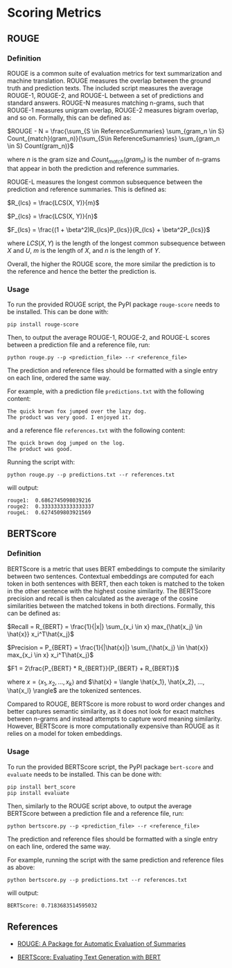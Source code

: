 # Scoring Metrics

## ROUGE

### Definition

ROUGE is a common suite of evaluation metrics for text summarization and machine translation. ROUGE measures the overlap between the ground truth and prediction texts. The included script measures the average ROUGE-1, ROUGE-2, and ROUGE-L between a set of predictions and standard answers. ROUGE-N measures matching n-grams, such that ROUGE-1 measures unigram overlap, ROUGE-2 measures bigram overlap, and so on. Formally, this can be defined as:

$ROUGE - N = \frac{\sum_{S \in ReferenceSummaries} \sum_{gram_n \in S} Count_{match}(gram_n)}{\sum_{S\in ReferenceSumamries} \sum_{gram_n \in S} Count(gram_n)}$

where $n$ is the gram size and $Count_{match}(gram_n)$ is the number of n-grams that appear in both the prediction and reference summaries.

ROUGE-L measures the longest common subsequence between the prediction and reference summaries. This is defined as:

$R_{lcs} = \frac{LCS(X, Y)}{m}$

$P_{lcs} = \frac{LCS(X, Y)}{n}$

$F_{lcs} = \frac{(1 + \beta^2)R_{lcs}P_{lcs}}{R_{lcs} + \beta^2P_{lcs}}$

where $LCS(X, Y)$ is the length of the longest common subsequence between $X$ and $U$, $m$ is the length of $X$, and $n$ is the length of $Y$.

Overall, the higher the ROUGE score, the more similar the prediction is to the reference and hence the better the prediction is.

### Usage

To run the provided ROUGE script, the PyPI package `rouge-score` needs to be installed. This can be done with:

```pip install rouge-score```

Then, to output the average ROUGE-1, ROUGE-2, and ROUGE-L scores between a prediction file and a reference file, run:

```python rouge.py --p <prediction_file> --r <reference_file>```

The prediction and reference files should be formatted with a single entry on each line, ordered the same way.

For example, with a prediction file `predictions.txt` with the following content:

```
The quick brown fox jumped over the lazy dog.
The product was very good. I enjoyed it.
```

and a reference file `references.txt` with the following content:

```
The quick brown dog jumped on the log.
The product was good.
```

Running the script with:

```python rouge.py --p predictions.txt --r references.txt```

will output:

```
rouge1:  0.6862745098039216
rouge2:  0.33333333333333337
rougeL:  0.6274509803921569
```

## BERTScore

### Definition

BERTScore is a metric that uses BERT embeddings to compute the similarity between two sentences. Contextual embeddings are computed for each token in both sentences with BERT, then each token is matched to the token in the other sentence with the highest cosine similarity. The BERTScore precision and recall is then calculated as the average of the cosine similarities between the matched tokens in both directions. Formally, this can be defined as:

$Recall = R_{BERT} = \frac{1}{|x|} \sum_{x_i \in x} max_{\hat{x_j} \in \hat{x}} x_i^T\hat{x_j}$

$Precision = P_{BERT} = \frac{1}{|\hat{x}|} \sum_{\hat{x_j} \in \hat{x}} max_{x_i \in x} x_i^T\hat{x_j}$

$F1 = 2\frac{P_{BERT} * R_{BERT}}{P_{BERT} + R_{BERT}}$

where $x = \langle x_1, x_2, ..., x_k \rangle$ and $\hat{x} = \langle \hat{x_1}, \hat{x_2}, ..., \hat{x_l} \rangle$ are the tokenized sentences.

Compared to ROUGE, BERTScore is more robust to word order changes and better captures semantic similarity, as it does not look for exact matches between n-grams and instead attempts to capture word meaning similarity. However, BERTScore is more computationally expensive than ROUGE as it relies on a model for token embeddings.

### Usage

To run the provided BERTScore script, the PyPI package `bert-score` and `evaluate` needs to be installed. This can be done with:

```
pip install bert_score
pip install evaluate
```

Then, similarly to the ROUGE script above, to output the average BERTScore between a prediction file and a reference file, run:

```python bertscore.py --p <prediction_file> --r <reference_file>```

The prediction and reference files should be formatted with a single entry on each line, ordered the same way.

For example, running the script with the same prediction and reference files as above:

```python bertscore.py --p predictions.txt --r references.txt```

will output:

```BERTScore: 0.7183683514595032```

## References

- [ROUGE: A Package for Automatic Evaluation of Summaries](https://www.aclweb.org/anthology/W04-1013.pdf)

- [BERTScore: Evaluating Text Generation with BERT](https://arxiv.org/pdf/1904.09675.pdf)
